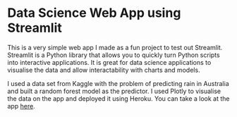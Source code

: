 # Data Science Web App using Streamlit
This is a very simple web app I made as a fun project to test out Streamlit. Streamlit is a Python library that allows you to quickly turn Python scripts into interactive applications. It is great for data science applications to visualise the data and allow interactability with charts and models.

I used a data set from Kaggle with the problem of predicting rain in Australia and built a random forest model as the predictor. I used Plotly to visualise the data on the app and deployed it using Heroku. You can take a look at the app [here](https://rain-prediction-webapp.herokuapp.com/).

